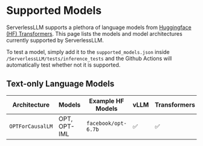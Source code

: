 # Supported Models

ServerlessLLM supports a plethora of language models from [Huggingface (HF) Transformers](https://huggingface.co/models). This page lists the models and model architectures currently supported by ServerlessLLM.

To test a model, simply add it to the `supported_models.json` inside `/ServerlessLLM/tests/inference_tests` and the Github Actions will automatically test whether not it is supported.

## Text-only Language Models

Architecture      |Models        |Example HF Models   |vLLM |Transformers 
------------------|--------------|--------------------|-----|-------------
`OPTForCausalLM`  |OPT, OPT-IML  |`facebook/opt-6.7b` |✅   |✅           


